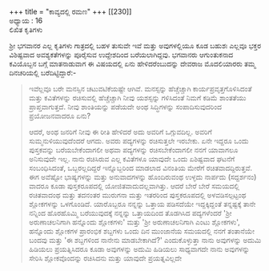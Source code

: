+++
title = "ಕಾವ್ಯದಲ್ಲಿ ರಮಣ"
+++
[[230]]  
ಅಧ್ಯಾಯ : 16  
ಲಿಖಿತ ಕೃತಿಗಳು  

ಶ್ರೀ ಭಗವಾನರ ಎಲ್ಲ ಕೃತಿಗಳು ಗಾತ್ರದಲ್ಲಿ ಬಹಳ ತುಸುವೇ ಇವೆ ಮತ್ತು ಅವುಗಳಲ್ಲಿಯೂ ಕೂಡ ಬಹುಶಃ ಎಲ್ಲವೂ ಭಕ್ತರ ವಿಶಿಷ್ಟವಾದ ಅವಶ್ಯಕತೆಗಳನ್ನು ಪೂರೈಸುವ ಉದ್ದೇಶದಿಂದ ಬರೆಯಲಾಗಿದ್ದವು. ಭಗವಾನರು ಆಗುಂತುಕನಾದ ಕವಿಯೊಬ್ಬನ ಬಗ್ಗೆ ಮಾತನಾಡುವಾಗ ಈ ವಿಷಯದಲ್ಲಿ ಏನು ಹೇಳಿದರೆಂಬುದನ್ನು ದೇವರಾಜ ಮೊದಲಿಯಾರರು ತಮ್ಮ ದಿನಚರಿಯಲ್ಲಿ ಬರೆದಿಟ್ಟಿದ್ದಾರೆ:-

> ಇವೆಲ್ಲವೂ ಬರೇ ಮನಸ್ಸಿನ ಚಟುವಟಿಕೆಯಷ್ಟೇ ಆಗಿವೆ. ಮನಸ್ಸನ್ನು ಹೆಚ್ಚೆಚ್ಚಾಗಿ ಕಾರ್ಯಪ್ರವೃತ್ತಗೊಳಿಸಿದಂತೆ ಮತ್ತು ಕವಿತೆಗಳನ್ನು ರಚಿಸುವಲ್ಲಿ ಹೆಚ್ಚೆಚ್ಚಾಗಿ ನೀವು ಯಶಸ್ಸನ್ನು ಗಳಿಸಿದಂತೆ ನಿಮಗೆ ಕಡಿಮೆ ಶಾಂತತೆಯು ಪ್ರಾಪ್ತವಾಗುತ್ತದೆ. ನೀವು ಶಾಂತಿಯನ್ನು ಪಡೆಯದೇ ಅಂಥ ಸಿದ್ಧಿಗಳನ್ನು ಸಂಪಾದಿಸುವುದರಿಂದ ಪ್ರಯೋಜನವಾದರೂ ಏನು? 
> 
> ಆದರೆ, ಅಂಥ ಜನರಿಗೆ ನೀವು ಈ ರೀತಿ ಹೇಳಿದರೆ ಅದು ಅವರಿಗೆ ಒಗ್ಗುವದಿಲ್ಲ. ಅವರಿಗೆ ಸುಮ್ಮನುಳಿಯುವುದೆಂದರೆ ಆಗದು. ಅವರು ಪದ್ಯಗಳನ್ನು ರಚಿಸುತ್ತಲೇ ಇರಬೇಕು. ಏನೇ ಇದ್ದರೂ ಒಂದು ಪುಸ್ತಕವನ್ನು ಬರೆಯಬೇಕೆಂದಾಗಲೀ ಅಥವಾ ಪದ್ಯಗಳನ್ನು ರಚಿಸಬೇಕೆಂದಾಗಲೀ ನನಗೆ ಯಾವಾಗಲೂ ಅನಿಸುವುದೇ ಇಲ್ಲ. ನಾನು ರಚಿಸಿರುವ ಎಲ್ಲ ಕವಿತೆಗಳೂ ಯಾವುದೇ ಒಂದು ಏಶಿಷ್ಟವಾದ ಘಟನೆಗೆ ಸಂಬಂಧಿಸಿದಂತೆ, ಒಬ್ಬರಲ್ಲದಿದ್ದರೆ ಇನ್ನೊಬ್ಬರಿಂದ ಮಾಡಲಾದ ವಿನಂತಿಯ ಮೇರೆಗೆ ರಚಿತವಾದದ್ದಿರುತ್ತವೆ. ಈಗ ಅವೆಷ್ಟೋ ಭಾಷ್ಯಗಳನ್ನು ಮತ್ತು ಅನುವಾದಗಳನ್ನು ಹೊಂದಿರುವಂಥ ಉಳ್ಳದು ನಾರ್ಪದು (ಸದ್ದರ್ಶನಂ) ವಾದರೂ ಕೂಡಾ ಪುಸ್ತಕರೂಪದಲ್ಲಿ ಯೋಜಿತವಾದುದಲ್ಲವಾಗಿತ್ತು. ಆದರೆ ಬೇರೆ ಬೇರೆ ಸಮಯದಲ್ಲಿ ರಚಿತವಾದಂಥ ಮತ್ತು ತದನಂತರ ಮುರುಗನಾ‌ ಮತ್ತು ಇತರರಿಂದ ಪುಸ್ತಕರೂಪದಲ್ಲಿ ಅಳವಡಿಸಲ್ಪಟ್ಟಂಥ ಶ್ಲೋಕಗಳನ್ನು ಒಳಗೊಂಡಿದೆ. ಯಾರೊಬ್ಬರೂ ನನ್ನನ್ನು ಒತ್ತಾಯ ಪಡಿಸದೆಯೇ ಇದ್ದಕ್ಕಿದ್ದಂತೆ ತನ್ನಷ್ಟಕ್ಕೆ ತಾನೇ ನನ್ನಿಂದ ಹೊರಹೊಮ್ಮಿ ಬರೆಯುವುದಕ್ಕೆ ನನ್ನನ್ನು ಒತ್ತಾಯದಿಂದ ತೊಡಗಿಸಿದ ಪದ್ಯಗಳೆಂದರೆ 'ಶ್ರೀ ಅರುಣಾಚಲನಿಗಾಗಿ ಹನ್ನೊಂದು ಶ್ಲೋಕಗಳು' ಮತ್ತು 'ಶ್ರೀ ಅರುಣಾಚಲನಿಗಾಗಿ ಎಂಟು ಶ್ಲೋಕಗಳು', ಹನ್ನೊಂದು ಶ್ಲೋಕಗಳ ಪ್ರಾರಂಭಿಕ ಶಬ್ದಗಳು ಒಂದು ದಿನ ಮುಂಜಾನೆಯ ಸಮಯದಲ್ಲಿ ನನಗೆ ತಂತಾನೆಯೇ ಬಂದವು ಮತ್ತು 'ಈ ಶಬ್ದಗಳಿಂದ ನಾನೇನು ಮಾಡಬೇಕಾಗಿದೆ?' ಎಂದುಕೊಳ್ಳುತ್ತಾ ನಾನು ಅವುಗಳನ್ನು ಅದುಮಿ ಹಿಡಿಯಲು ಪ್ರಯತ್ನಿಸಿದರೂ ಕೂಡಾ ಅವುಗಳನ್ನು ಅದುಮಿ ಹಿಡಿಯಲು ಸಾಧ್ಯವಾಗದೇ ನಾನು ಅವುಗಳನ್ನು ಸೇರಿಸಿ ಶ್ಲೋಕವೊಂದನ್ನು ರಚಿಸಿದನು ಮತ್ತು ಯಾವುದೇ ಪ್ರಯತ್ನವಿಲ್ಲದೇ